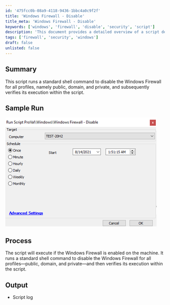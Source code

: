 ```yaml
---
id: '475fcc0b-08a9-4118-9436-1bbc4a0c9f2f'
title: 'Windows Firewall - Disable'
title_meta: 'Windows Firewall - Disable'
keywords: ['windows', 'firewall', 'disable', 'security', 'script']
description: 'This document provides a detailed overview of a script designed to disable the Windows Firewall for all profiles, including public, domain, and private. It outlines the process of executing the script, sample run visuals, and expected output logs.'
tags: ['firewall', 'security', 'windows']
draft: false
unlisted: false
---
```


## Summary

This script runs a standard shell command to disable the Windows Firewall for all profiles, namely public, domain, and private, and subsequently verifies its execution within the script.

## Sample Run

![Sample Run](../../../static/img/Windows-Firewall---Disable/image_1.png)

## Process

The script will execute if the Windows Firewall is enabled on the machine. It runs a standard shell command to disable the Windows Firewall for all profiles—public, domain, and private—and then verifies its execution within the script.

## Output

- Script log



